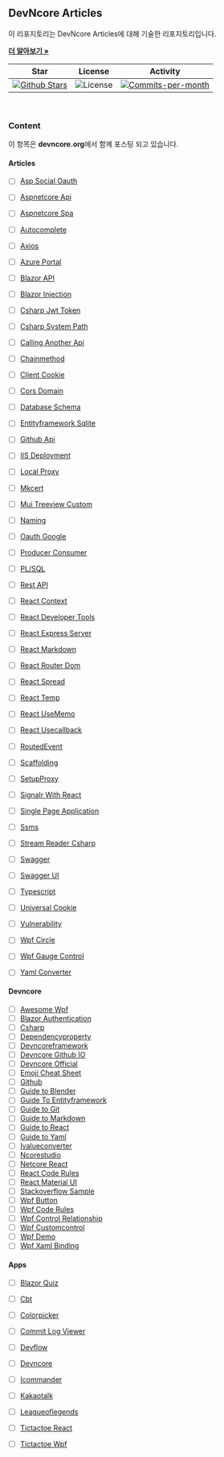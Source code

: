 ## DevNcore Articles

이 리포지토리는 DevNcore Articles에 대해 기술한 리포지토리입니다. <br />

<a href="https://github.com/devncore/devncore"><strong>더 알아보기 »</strong></a>
 
| Star | License | Activity |
|:----:|:-------:|:--------:|
| <a href="https://github.com/devncore/docs/stargazers"><img src="https://img.shields.io/github/stars/devncore/docs" alt="Github Stars"></a> | <img src="https://img.shields.io/github/license/devncore/docs" alt="License"> | <a href="https://github.com/devncore/docs/pulse"><img src="https://img.shields.io/github/commit-activity/m/devncore/docs" alt="Commits-per-month"></a> |

<br />

### Content
이 항목은 **devncore.org**에서 함께 포스팅 되고 있습니다.

#### Articles
- [ ] [Asp Social Oauth](articles/asp-social-oauth.md)
- [ ] [Aspnetcore Api](articles/aspnetcore-api.md)
- [ ] [Aspnetcore Spa](articles/aspnetcore-spa.md)
- [ ] [Autocomplete](articles/autocomplete.md)
- [ ] [Axios](articles/axios.md)
- [ ] [Azure Portal](articles/azure-portal.md)
- [ ] [Blazor API](articles/blazor-api.md)
- [ ] [Blazor Injection](articles/blazor-injection.md)
- [ ] [Csharp Jwt Token](articles/csharp-jwt-token.md)
- [ ] [Csharp System Path](articles/csharp-system-path.md)
- [ ] [Calling Another Api](articles/calling-another-api.md)
- [ ] [Chainmethod](articles/chainmethod.md)
- [ ] [Client Cookie](articles/client-cookie.md)
- [ ] [Cors Domain](articles/cors-domain.md) 
- [ ] [Database Schema](articles/database-schema.md)
- [ ] [Entityframework Sqlite](articles/entityframework-sqlite.md)
- [ ] [Github Api](articles/github-api.md)
- [ ] [IIS Deployment](articles/iis-deployment.md)
- [ ] [Local Proxy](articles/local-proxy.md) 
- [ ] [Mkcert](/articles/mkcert.md)
- [ ] [Mui Treeview Custom](articles/mui-treeview-custom.md)
- [ ] [Naming](articles/naming.md)
- [ ] [Oauth Google](articles/oauth-google.md)
- [ ] [Producer Consumer](articles/producer-consumer.md)
- [ ] [PL/SQL](articles/plsql.md)
- [ ] [Rest API](articles/rest-api.md)
- [ ] [React Context](articles/react-context.md)
- [ ] [React Developer Tools](articles/react-developer-tools.md)
- [ ] [React Express Server](articles/react-express-server.md)
- [ ] [React Markdown](articles/react-markdown.md)
- [ ] [React Router Dom](articles/react-router-dom.md)
- [ ] [React Spread](articles/react-spread.md)
- [ ] [React Temp](articles/react-temp.md)
- [ ] [React UseMemo](articles/react-useMemo.md)
- [ ] [React Usecallback](articles/react-usecallback.md)
- [ ] [RoutedEvent](articles/routedevent.md)
- [ ] [Scaffolding](articles/scaffolding.md)
- [ ] [SetupProxy](articles/setupProxy.md)
- [ ] [Signalr With React](articles/signalr-with-react.md)
- [ ] [Single Page Application](articles/single-page-application.md)
- [ ] [Ssms](articles/ssms.md)
- [ ] [Stream Reader Csharp](articles/stream-reader-csharp.md)
- [ ] [Swagger](articles/swagger.md)
- [ ] [Swagger UI](articles/swagger-ui.md)
- [ ] [Typescript](articles/typescript.md)
- [ ] [Universal Cookie](articles/universal-cookie.md)
- [ ] [Vulnerability](articles/vulnerability.md)
- [ ] [Wpf Circle](articles/wpf-circle.md)
- [ ] [Wpf Gauge Control](articles/wpf-gauge-control.md)
- [ ] [Yaml Converter](articles/yaml-converter.md)


#### Devncore
- [ ] [Awesome Wpf](https://github.com/devncore/awesome-wpf)
- [ ] [Blazor Authentication](https://github.com/devncore/blazor-authentication)
- [ ] [Csharp](https://github.com/devncore/csharp)
- [ ] [Dependencyproperty](https://github.com/devncore/dependencyproperty)
- [ ] [Devncoreframework](https://github.com/devncore/devncoreframework)
- [ ] [Devncore Github IO](https://github.com/devncore/devncore.github.io)
- [ ] [Devncore Official](https://github.com/devncore/devncore-official)
- [ ] [Emoji Cheat Sheet](https://github.com/devncore/emoji-cheat-sheet)
- [ ] [Github](https://github.com/devncore/.github)
- [ ] [Guide to Blender](https://github.com/devncore/guide-to-blender)
- [ ] [Guide To Entityframework](https://github.com/devncore/guide-to-entityframework)
- [ ] [Guide to Git](https://github.com/devncore/guide-to-git)
- [ ] [Guide to Markdown](https://github.com/devncore/guide-to-markdown)
- [ ] [Guide to React](https://github.com/devncore/guide-to-react)
- [ ] [Guide to Yaml](https://github.com/devncore/guide-to-yaml)
- [ ] [Ivalueconverter](https://github.com/devncore/ivalueconverter)
- [ ] [Ncorestudio](https://github.com/devncore/ncorestudio)
- [ ] [Netcore React](https://github.com/devncore/netcore-react)
- [ ] [React Code Rules](https://github.com/devncore/react-code-rules)
- [ ] [React Material UI](https://github.com/devncore/react-material-ui)
- [ ] [Stackoverflow Sample](https://github.com/devncore/stackoverflow-sample)
- [ ] [Wpf Button](https://github.com/devncore/wpf-button)
- [ ] [Wpf Code Rules](https://github.com/devncore/wpf-code-rules)
- [ ] [Wpf Control Relationship](https://github.com/devncore/wpf-control-relationship)
- [ ] [Wpf Customcontrol](https://github.com/devncore/wpf-customcontrol)
- [ ] [Wpf Demo](https://github.com/devncore/wpf-demo)
- [ ] [Wpf Xaml Binding](https://github.com/devncore/wpf-xaml-binding)

#### Apps
- [ ] [Blazor Quiz](https://github.com/devncore/blazor-quiz)
- [ ] [Cbt](https://github.com/devncore/cbt)
- [ ] [Colorpicker](https://github.com/devncore/colorpicker)
- [ ] [Commit Log Viewer](https://github.com/devncore/commit-log-viewer)
- [ ] [Devflow](https://github.com/devncore/devflow)
- [ ] [Devncore](https://github.com/devncore/devncore)
- [ ] [Icommander](https://github.com/devncore/icommander)
- [ ] [Kakaotalk](https://github.com/devncore/kakaotalk)
- [ ] [Leagueoflegends](https://github.com/devncore/leagueoflegends)
- [ ] [Tictactoe React](https://github.com/devncore/tictactoe-react)
- [ ] [Tictactoe Wpf](https://github.com/devncore/tictactoe-wpf)


